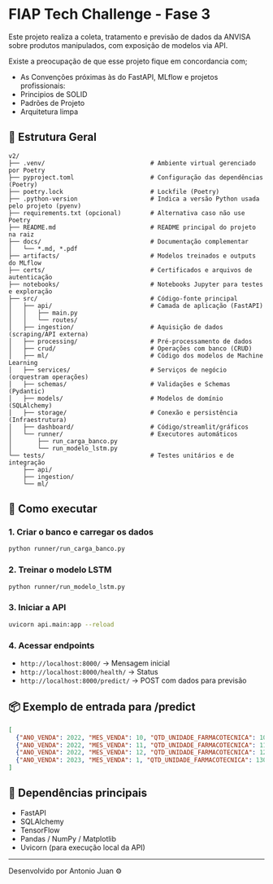 # FIAP Tech Challenge - Fase 3

Este projeto realiza a coleta, tratamento e previsão de dados da ANVISA sobre produtos manipulados, com exposição de modelos via API.

Existe a preocupação de que esse projeto fique em concordancia com;
- As Convenções próximas às do FastAPI, MLflow e projetos profissionais: 
- Principios de SOLID 
- Padrões de Projeto 
- Arquitetura limpa


## 🔧 Estrutura Geral

```
v2/
├── .venv/                             # Ambiente virtual gerenciado por Poetry
├── pyproject.toml                     # Configuração das dependências (Poetry)
├── poetry.lock                        # Lockfile (Poetry)
├── .python-version                    # Indica a versão Python usada pelo projeto (pyenv)
├── requirements.txt (opcional)        # Alternativa caso não use Poetry
├── README.md                          # README principal do projeto na raiz
├── docs/                              # Documentação complementar
│   └── *.md, *.pdf
├── artifacts/                         # Modelos treinados e outputs do MLflow
├── certs/                             # Certificados e arquivos de autenticação
├── notebooks/                         # Notebooks Jupyter para testes e exploração
├── src/                               # Código-fonte principal
│   ├── api/                           # Camada de aplicação (FastAPI)
│   │   ├── main.py
│   │   └── routes/
│   ├── ingestion/                     # Aquisição de dados (scraping/API externa)
│   ├── processing/                    # Pré-processamento de dados
│   ├── crud/                          # Operações com banco (CRUD)
│   ├── ml/                            # Código dos modelos de Machine Learning
│   ├── services/                      # Serviços de negócio (orquestram operações)
│   ├── schemas/                       # Validações e Schemas (Pydantic)
│   ├── models/                        # Modelos de domínio (SQLAlchemy)
│   ├── storage/                       # Conexão e persistência (Infraestrutura)
│   ├── dashboard/                     # Código/streamlit/gráficos
│   └── runner/                        # Executores automáticos
│       ├── run_carga_banco.py
│       └── run_modelo_lstm.py
└── tests/                             # Testes unitários e de integração
    ├── api/
    ├── ingestion/
    └── ml/

```

## 🚀 Como executar

### 1. Criar o banco e carregar os dados
```bash
python runner/run_carga_banco.py
```

### 2. Treinar o modelo LSTM
```bash
python runner/run_modelo_lstm.py
```

### 3. Iniciar a API
```bash
uvicorn api.main:app --reload
```

### 4. Acessar endpoints
- `http://localhost:8000/` → Mensagem inicial
- `http://localhost:8000/health/` → Status
- `http://localhost:8000/predict/` → POST com dados para previsão

## 📦 Exemplo de entrada para /predict
```json
[
  {"ANO_VENDA": 2022, "MES_VENDA": 10, "QTD_UNIDADE_FARMACOTECNICA": 1000.0},
  {"ANO_VENDA": 2022, "MES_VENDA": 11, "QTD_UNIDADE_FARMACOTECNICA": 1100.0},
  {"ANO_VENDA": 2022, "MES_VENDA": 12, "QTD_UNIDADE_FARMACOTECNICA": 1200.0},
  {"ANO_VENDA": 2023, "MES_VENDA": 1, "QTD_UNIDADE_FARMACOTECNICA": 1300.0}
]
```

## 📌 Dependências principais
- FastAPI
- SQLAlchemy
- TensorFlow
- Pandas / NumPy / Matplotlib
- Uvicorn (para execução local da API)

---

Desenvolvido por Antonio Juan ⚙️
